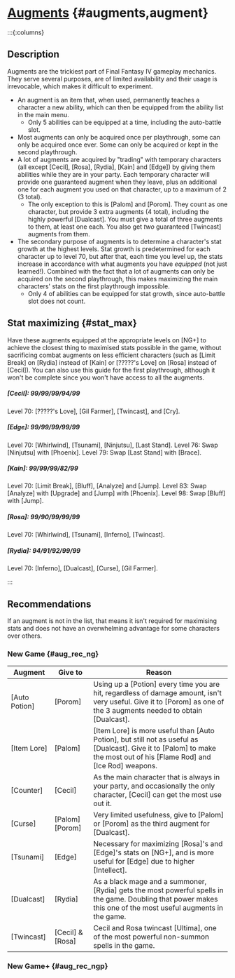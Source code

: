 # [Augments](@) {#augments,augment}

:::{:columns}

## Description
Augments are the trickiest part of Final Fantasy IV gameplay mechanics. They serve several purposes, are of limited availability and their usage is irrevocable, which makes it difficult to experiment.
* An augment is an item that, when used, permanently teaches a character a new ability, which can then be equipped from the ability list in the main menu.
  * Only 5 abilities can be equipped at a time, including the auto-battle slot.
* Most augments can only be acquired once per playthrough, some can only be acquired once ever. Some can only be acquired or kept in the second playthrough.
* A lot of augments are acquired by "trading" with temporary characters (all except [Cecil], [Rosa], [Rydia], [Kain] and [Edge]) by giving them abilities while they are in your party. Each temporary character will provide one guaranteed augment when they leave, plus an additional one for each augment you used on that character, up to a maximum of 2 (3 total).
  * The only exception to this is [Palom] and [Porom]. They count as one character, but provide 3 extra augments (4 total), including the highly powerful [Dualcast]. You must give a total of three augments to them, at least one each. You also get *two* guaranteed [Twincast] augments from them.
* The secondary purpose of augments is to determine a character's stat growth at the highest levels. Stat growth is predetermined for each character up to level 70, but after that, each time you level up, the stats increase in accordance with what augments you have *equipped* (not just learned!). Combined with the fact that a lot of augments can only be acquired on the second playthrough, this makes maximizing the main characters' stats on the first playthrough impossible.
  * Only 4 of abilities can be equipped for stat growth, since auto-battle slot does not count.
  
## Stat maximizing {#stat_max}
Have these augments equipped at the appropriate levels on [NG+] to achieve the closest thing to maximised stats possible in the game, without sacrificing combat augments on less efficient characters (such as [Limit Break] on [Rydia] instead of [Kain] or [?????'s Love] on [Rosa] instead of [Cecil]). You can also use this guide for the first playthrough, although it won't be complete since you won't have access to all the augments.

##### [Cecil]\: 99/99/99/94/99
Level 70: [?????'s Love], [Gil Farmer], [Twincast], and [Cry].
##### [Edge]\: 99/99/99/99/99
Level 70: [Whirlwind], [Tsunami], [Ninjutsu], [Last Stand].
Level 76: Swap [Ninjutsu] with [Phoenix].
Level 79: Swap [Last Stand] with [Brace].
##### [Kain]\: 99/99/99/82/99
Level 70: [Limit Break], [Bluff], [Analyze] and [Jump].
Level 83: Swap [Analyze] with [Upgrade] and [Jump] with [Phoenix].
Level 98: Swap [Bluff] with [Jump].
##### [Rosa]\: 99/90/99/99/99
Level 70: [Whirlwind], [Tsunami], [Inferno], [Twincast].
##### [Rydia]\: 94/91/92/99/99
Level 70: [Inferno], [Dualcast], [Curse], [Gil Farmer].

:::

## Recommendations

If an augment is not in the list, that means it isn't required for maximising stats and does not have an overwhelming advantage for some characters over others.

### New Game {#aug_rec_ng}

| Augment       | Give to          | Reason                                                                                                                                                                  |
|---------------|------------------|-------------------------------------------------------------------------------------------------------------------------------------------------------------------------|
| [Auto Potion] | [Porom]          | Using up a [Potion] every time you are hit, regardless of damage amount, isn't very useful. Give it to [Porom] as one of the 3 augments needed to obtain [Dualcast].    |
| [Item Lore]   | [Palom]          | [Item Lore] is more useful than [Auto Potion], but still not as useful as [Dualcast]. Give it to [Palom] to make the most out of his [Flame Rod] and [Ice Rod] weapons. |
| [Counter]     | [Cecil]          | As the main character that is always in your party, and occasionally the only character, [Cecil] can get the most use out it.                                           |
| [Curse]       | [Palom] [Porom]  | Very limited usefulness, give to [Palom] or [Porom] as the third augment for [Dualcast].                                                                                |
| [Tsunami]     | [Edge]           | Necessary for maximizing [Rosa]'s and [Edge]'s stats on [NG+], and is more useful for [Edge] due to higher [Intellect].                                                 |
| [Dualcast]    | [Rydia]          | As a black mage and a summoner, [Rydia] gets the most powerful spells in the game. Doubling that power makes this one of the most useful augments in the game.          |
| [Twincast]    | [Cecil] & [Rosa] | Cecil and Rosa twincast [Ultima], one of the most powerful non-summon spells in the game.                                                                               |


### New Game+ {#aug_rec_ngp}